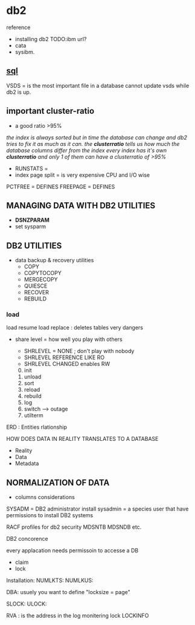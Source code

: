 
#             db2
reference
- installing db2 TODO:ibm url?
- cata
- sysibm.


## [sql](sql)


VSDS = is the most important file in a database
        cannot update vsds while db2 is up.


## important cluster-ratio
-    a good ratio >95%

 _the index is always sorted but in time the database can change and_
 _db2 tries to fix it as much as it can. the **clusterratio** tells us how much_
 _the database columns differ from the index_
 _every index has it's own **clusterratio** and only 1 of them can have a_
 _clusterratio of >95%_

- RUNSTATS =
- index page split = is very expensive CPU and I/O wise

PCTFREE = DEFINES
FREEPAGE = DEFINES


## MANAGING DATA WITH DB2 UTILITIES

- **DSNZPARAM**
- set sysparm

## DB2 UTILITIES
- data backup & recovery utilities
    - COPY
    - COPYTOCOPY
    - MERGECOPY
    - QUIESCE
    - RECOVER
    - REBUILD

### load
load resume
load replace : deletes tables very dangers
- share level = how well you play with others
    - SHRLEVEL = NONE ; don't play with nobody
    - SHRLEVEL REFERENCE  LIKE RO
    - SHRLEVEL CHANGED enables RW

    0. init
    1. unload
    2. sort
    3. reload
    4. rebuild
    5. log
    6. switch --> outage
    7. utilterm

ERD      : Entities rlationship

HOW DOES DATA IN REALITY TRANSLATES TO A DATABASE

- Reality
- Data
- Metadata

##          NORMALIZATION OF DATA



- columns considerations


SYSADM   =  DB2 administrator
install sysadmin =  a species user that have permissions to install DB2 systems


RACF profiles for db2 security MDSNTB MDSNDB etc.


DB2 concorence

every applacation needs permissoin to accesse a DB
- claim
- lock

Installation:
NUMLKTS:
NUMLKUS:

DBA:
usuely you want to define "locksize = page"

SLOCK:
ULOCK:


RVA : is the address in the log
monitering lock
            LOCKINFO

